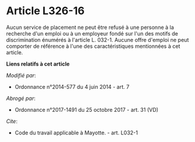 # Article L326-16

Aucun service de placement ne peut être refusé à une personne à la recherche d'un emploi ou à un employeur fondé sur l'un des
motifs de discrimination énumérés à l'article L. 032-1. Aucune offre d'emploi ne peut comporter de référence à l'une des
caractéristiques mentionnées à cet article.

**Liens relatifs à cet article**

_Modifié par_:

  - Ordonnance n°2014-577 du 4 juin 2014 - art. 7

_Abrogé par_:

  - Ordonnance n°2017-1491 du 25 octobre 2017 - art. 31 (VD)

_Cite_:

  - Code du travail applicable à Mayotte. - art. L032-1
